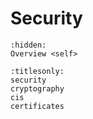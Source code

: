 # Security

```{toctree}
:hidden:
Overview <self>
```

```{toctree}
:titlesonly:
security
cryptography
cis
certificates
```
